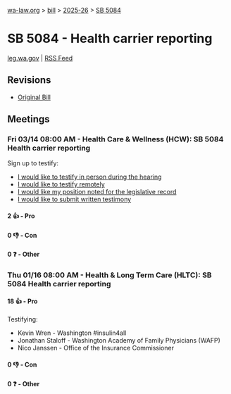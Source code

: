 [wa-law.org](/) > [bill](/bill/) > [2025-26](/bill/2025-26/) > [SB 5084](/bill/2025-26/sb/5084/)

# SB 5084 - Health carrier reporting
[leg.wa.gov](https://app.leg.wa.gov/billsummary?BillNumber=5084&Year=2025&Initiative=false) | [RSS Feed](./rss.xml)

## Revisions
* [Original Bill](1/)

## Meetings
### Fri 03/14 08:00 AM - Health Care & Wellness (HCW): SB 5084 Health carrier reporting
Sign up to testify:
* [I would like to testify in person during the hearing](https://app.leg.wa.gov/csi/Testifier/Add?chamber=House&mId=32972&aId=165377&caId=26277&tId=1)
* [I would like to testify remotely](https://app.leg.wa.gov/csi/Testifier/Add?chamber=House&mId=32972&aId=165377&caId=26277&tId=2)
* [I would like my position noted for the legislative record](https://app.leg.wa.gov/csi/Testifier/Add?chamber=House&mId=32972&aId=165377&caId=26277&tId=3)
* [I would like to submit written testimony](https://app.leg.wa.gov/csi/Testifier/Add?chamber=House&mId=32972&aId=165377&caId=26277&tId=4)

#### 2 👍 - Pro

#### 0 👎 - Con

#### 0 ❓ - Other

### Thu 01/16 08:00 AM - Health & Long Term Care (HLTC): SB 5084 Health carrier reporting
#### 18 👍 - Pro
Testifying:
* Kevin Wren - Washington #insulin4all
* Jonathan Staloff - Washington Academy of Family Physicians (WAFP)
* Nico Janssen - Office of the Insurance Commissioner

#### 0 👎 - Con

#### 0 ❓ - Other
